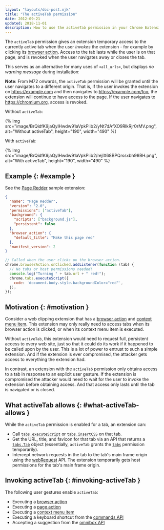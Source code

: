 ```yaml
---
layout: "layouts/doc-post.njk"
title: "The activeTab permission"
date: 2012-09-21
updated: 2018-11-01
description: How to use the activeTab permission in your Chrome Extension.
---
```


The `activeTab` permission gives an extension temporary access to the currently active tab when the
user _invokes_ the extension - for example by clicking its [browser action][1]. Access to the tab
lasts while the user is on that page, and is revoked when the user navigates away or closes the tab.

This serves as an alternative for many uses of `<all_urls>`, but displays _no warning message_
during installation:

**Note:** From M72 onwards, the `activeTab` permission will be granted until the user navigates to a
different origin. That is, if the user invokes the extension on https://example.com and then
navigates to https://example.com/foo, the extension will continue to have access to the page. If the
user navigates to https://chromium.org, access is revoked.

Without `activeTab`:

{% Img src="image/BrQidfK9jaQyIHwdw91aVpkPiib2/yNt7dAfXO9RlkRjr0rMV.png",
       alt="Without activeTab", height="190", width="490" %}

With `activeTab`:

{% Img src="image/BrQidfK9jaQyIHwdw91aVpkPiib2/rejIX68BPQrssxbh98BH.png",
       alt="With activeTab", height="190", width="490" %}

## Example {: #example }

See the [Page Redder][2] sample extension:

```json
{
  "name": "Page Redder",
  "version": "2.0",
  "permissions": ["activeTab"],
  "background": {
    "scripts": ["background.js"],
    "persistent": false
  },
  "browser_action": {
    "default_title": "Make this page red"
  },
  "manifest_version": 2
}
```

```js
// Called when the user clicks on the browser action.
chrome.browserAction.onClicked.addListener(function (tab) {
  // No tabs or host permissions needed!
  console.log("Turning " + tab.url + " red!");
  chrome.tabs.executeScript({
    code: 'document.body.style.backgroundColor="red"',
  });
});
```

## Motivation {: #motivation }

Consider a web clipping extension that has a [browser action][3] and [context menu item][4]. This
extension may only really need to access tabs when its browser action is clicked, or when its
context menu item is executed.

Without `activeTab`, this extension would need to request full, persistent access to every web site,
just so that it could do its work if it happened to be called upon by the user. This is a lot of
power to entrust to such a simple extension. And if the extension is ever compromised, the attacker
gets access to everything the extension had.

In contrast, an extension with the `activeTab` permission only obtains access to a tab in response
to an explicit user gesture. If the extension is compromised the attacker would need to wait for the
user to invoke the extension before obtaining access. And that access only lasts until the tab is
navigated or is closed.

## What activeTab allows {: #what-activeTab-allows }

While the `activeTab` permission is enabled for a tab, an extension can:

- Call [`tabs.executeScript`][5] or [`tabs.insertCSS`][6] on that tab.
- Get the URL, title, and favicon for that tab via an API that returns a [`tabs.Tab`][7] object
  (essentially, `activeTab` grants the [`tabs`][8] permission temporarily).
- Intercept network requests in the tab to the tab's main frame origin using the [webRequest][9]
  API. The extension temporarily gets host permissions for the tab's main frame origin.

## Invoking activeTab {: #invoking-activeTab }

The following user gestures enable `activeTab`:

- Executing a [browser action][10]
- Executing a [page action][11]
- Executing a [context menu item][12]
- Executing a keyboard shortcut from the [commands API][13]
- Accepting a suggestion from the [omnibox API][14]

[1]: /docs/extensions/reference/browserAction
[2]: /docs/extensions/mv2/samples#page-redder
[3]: /docs/extensions/reference/browserAction
[4]: /docs/extensions/reference/contextMenus
[5]: /docs/extensions/reference/tabs#method-executeScript
[6]: /docs/extensions/reference/tabs#method-insertCSS
[7]: /docs/extensions/reference/tabs#type-Tab
[8]: /docs/extensions/reference/tabs#manifest
[9]: /docs/extensions/reference/webRequest
[10]: /docs/extensions/reference/browserAction
[11]: /docs/extensions/reference/pageAction
[12]: /docs/extensions/reference/contextMenus
[13]: /docs/extensions/reference/commands
[14]: /docs/extensions/reference/omnibox
